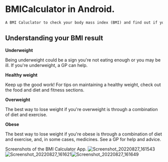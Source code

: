 # BMICalculator in Android.
```diff
A BMI Caluclator to check your body mass index (BMI) and find out if you're a healty weight.
```

## Understanding your BMI result

**Underweight**

Being underweight could be a sign you're not eating enough or you may be ill. If you're underweight, a GP can help.

**Healthy weight**

Keep up the good work! For tips on maintaining a healthy weight, check out the food and diet and fitness sections.

**Overweight**

The best way to lose weight if you're overweight is through a combination of diet and exercise.

**Obese**

The best way to lose weight if you're obese is through a combination of diet and exercise, and, in some cases, medicines. See a GP for help and advice.

Screenshots of the BMI Calculator App.
![Screenshot_20220827_161543](https://user-images.githubusercontent.com/73651340/187037329-5827e404-38a5-4dfc-bff0-88f4e080b0bd.png)
![Screenshot_20220827_161621](https://user-images.githubusercontent.com/73651340/187037349-efc2534b-f198-4c55-a7d8-806ce1eb4dbc.png)![Screenshot_20220827_161649](https://user-images.githubusercontent.com/73651340/187037376-9675bb5d-2b10-4880-8f53-aab053923d4f.png)


